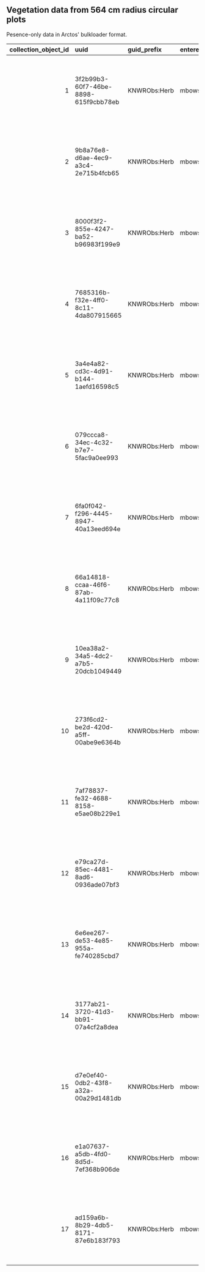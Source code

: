 
## Vegetation data from 564 cm radius circular plots 

Pesence-only data in Arctos' bulkloader format. 

| collection_object_id|uuid                                 |guid_prefix  |enteredby |accn                          |taxon_name              |nature_of_id |id_made_by_agent |made_date  |identification_remarks             |verbatim_date |began_date |ended_date |higher_geog                                                   |spec_locality                                                                                       |spec_locality.1                                                                                     |orig_lat_long_units |  dec_lat|  dec_long|datum                      |georeference_source     | max_error_distance|max_error_units |georeference_protocol           |event_assigned_by_agent |event_assigned_date |verificationstatus |collector_agent_1 |collector_role_1 |part_name_1 |part_condition_1 |part_disposition_1 | part_lot_count_1|
|--------------------:|:------------------------------------|:------------|:---------|:-----------------------------|:-----------------------|:------------|:----------------|:----------|:----------------------------------|:-------------|:----------|:----------|:-------------------------------------------------------------|:---------------------------------------------------------------------------------------------------|:---------------------------------------------------------------------------------------------------|:-------------------|--------:|---------:|:--------------------------|:-----------------------|------------------:|:---------------|:-------------------------------|:-----------------------|:-------------------|:------------------|:-----------------|:----------------|:-----------|:----------------|:------------------|----------------:|
|                    1|3f2b99b3-60f7-46be-8898-615f9cbb78eb |KNWRObs:Herb |mbowser   |KNWR-2020.02-SwanLake-ObsHerb |Betula neoalaskana      |features     |Matt Bowser      |2020-07-20 |Seedling                           |2020-07-20    |2020-07-20 |2020-07-20 |North America, United States, Alaska, Kenai Peninsula Borough |South side of Skilak Lake Road ~ 2 km east of road to Lower Skilak Campground, Hakala plot 4 (HAK4) |South side of Skilak Lake Road ~ 2 km east of road to Lower Skilak Campground, Hakala plot 4 (HAK4) |decimal degrees     | 60.47280| -150.4153|World Geodetic System 1984 |Legacy plot coordinates |                 30|m               |MaNIS georeferencing guidelines |Matt Bowser             |2020-08-06          |unverified         |Matt Bowser       |collector        |media       |not applicable   |not applicable     |                1|
|                    2|9b8a76e8-d6ae-4ec9-a3c4-2e715b4fcb65 |KNWRObs:Herb |mbowser   |KNWR-2020.02-SwanLake-ObsHerb |Ceratodon purpureus     |features     |Matt Bowser      |2020-07-20 |                                   |2020-07-20    |2020-07-20 |2020-07-20 |North America, United States, Alaska, Kenai Peninsula Borough |South side of Skilak Lake Road ~ 2 km east of road to Lower Skilak Campground, Hakala plot 4 (HAK4) |South side of Skilak Lake Road ~ 2 km east of road to Lower Skilak Campground, Hakala plot 4 (HAK4) |decimal degrees     | 60.47280| -150.4153|World Geodetic System 1984 |Legacy plot coordinates |                 30|m               |MaNIS georeferencing guidelines |Matt Bowser             |2020-08-06          |unverified         |Matt Bowser       |collector        |media       |not applicable   |not applicable     |                1|
|                    3|8000f3f2-855e-4247-ba52-b96983f199e9 |KNWRObs:Herb |mbowser   |KNWR-2020.02-SwanLake-ObsHerb |Chamerion angustifolium |features     |Matt Bowser      |2020-07-20 |                                   |2020-07-20    |2020-07-20 |2020-07-20 |North America, United States, Alaska, Kenai Peninsula Borough |South side of Skilak Lake Road ~ 2 km east of road to Lower Skilak Campground, Hakala plot 4 (HAK4) |South side of Skilak Lake Road ~ 2 km east of road to Lower Skilak Campground, Hakala plot 4 (HAK4) |decimal degrees     | 60.47280| -150.4153|World Geodetic System 1984 |Legacy plot coordinates |                 30|m               |MaNIS georeferencing guidelines |Matt Bowser             |2020-08-06          |unverified         |Matt Bowser       |collector        |media       |not applicable   |not applicable     |                1|
|                    4|7685316b-f32e-4ff0-8c11-4da807915665 |KNWRObs:Herb |mbowser   |KNWR-2020.02-SwanLake-ObsHerb |Chamerion latifolium    |features     |Matt Bowser      |2020-07-20 |Small immature.                    |2020-07-20    |2020-07-20 |2020-07-20 |North America, United States, Alaska, Kenai Peninsula Borough |South side of Skilak Lake Road ~ 2 km east of road to Lower Skilak Campground, Hakala plot 4 (HAK4) |South side of Skilak Lake Road ~ 2 km east of road to Lower Skilak Campground, Hakala plot 4 (HAK4) |decimal degrees     | 60.47280| -150.4153|World Geodetic System 1984 |Legacy plot coordinates |                 30|m               |MaNIS georeferencing guidelines |Matt Bowser             |2020-08-06          |unverified         |Matt Bowser       |collector        |media       |not applicable   |not applicable     |                1|
|                    5|3a4e4a82-cd3c-4d91-b144-1aefd16598c5 |KNWRObs:Herb |mbowser   |KNWR-2020.02-SwanLake-ObsHerb |Epilobium ciliatum      |features     |Matt Bowser      |2020-07-20 |                                   |2020-07-20    |2020-07-20 |2020-07-20 |North America, United States, Alaska, Kenai Peninsula Borough |South side of Skilak Lake Road ~ 2 km east of road to Lower Skilak Campground, Hakala plot 4 (HAK4) |South side of Skilak Lake Road ~ 2 km east of road to Lower Skilak Campground, Hakala plot 4 (HAK4) |decimal degrees     | 60.47280| -150.4153|World Geodetic System 1984 |Legacy plot coordinates |                 30|m               |MaNIS georeferencing guidelines |Matt Bowser             |2020-08-06          |unverified         |Matt Bowser       |collector        |media       |not applicable   |not applicable     |                1|
|                    6|079ccca8-34ec-4c32-b7e7-5fac9a0ee993 |KNWRObs:Herb |mbowser   |KNWR-2020.02-SwanLake-ObsHerb |Marchantia polymorpha   |features     |Matt Bowser      |2020-07-20 |                                   |2020-07-20    |2020-07-20 |2020-07-20 |North America, United States, Alaska, Kenai Peninsula Borough |South side of Skilak Lake Road ~ 2 km east of road to Lower Skilak Campground, Hakala plot 4 (HAK4) |South side of Skilak Lake Road ~ 2 km east of road to Lower Skilak Campground, Hakala plot 4 (HAK4) |decimal degrees     | 60.47280| -150.4153|World Geodetic System 1984 |Legacy plot coordinates |                 30|m               |MaNIS georeferencing guidelines |Matt Bowser             |2020-08-06          |unverified         |Matt Bowser       |collector        |media       |not applicable   |not applicable     |                1|
|                    7|6fa0f042-f296-4445-8947-40a13eed694e |KNWRObs:Herb |mbowser   |KNWR-2020.02-SwanLake-ObsHerb |Picea mariana           |features     |Matt Bowser      |2020-07-20 |Seedling                           |2020-07-20    |2020-07-20 |2020-07-20 |North America, United States, Alaska, Kenai Peninsula Borough |South side of Skilak Lake Road ~ 2 km east of road to Lower Skilak Campground, Hakala plot 4 (HAK4) |South side of Skilak Lake Road ~ 2 km east of road to Lower Skilak Campground, Hakala plot 4 (HAK4) |decimal degrees     | 60.47280| -150.4153|World Geodetic System 1984 |Legacy plot coordinates |                 30|m               |MaNIS georeferencing guidelines |Matt Bowser             |2020-08-06          |unverified         |Matt Bowser       |collector        |media       |not applicable   |not applicable     |                1|
|                    8|66a14818-ccaa-46f6-87ab-4a11f09c77c8 |KNWRObs:Herb |mbowser   |KNWR-2020.02-SwanLake-ObsHerb |Populus tremuloides     |features     |Matt Bowser      |2020-07-20 |Fallen and dying but not dead yet. |2020-07-20    |2020-07-20 |2020-07-20 |North America, United States, Alaska, Kenai Peninsula Borough |South side of Skilak Lake Road ~ 2 km east of road to Lower Skilak Campground, Hakala plot 4 (HAK4) |South side of Skilak Lake Road ~ 2 km east of road to Lower Skilak Campground, Hakala plot 4 (HAK4) |decimal degrees     | 60.47280| -150.4153|World Geodetic System 1984 |Legacy plot coordinates |                 30|m               |MaNIS georeferencing guidelines |Matt Bowser             |2020-08-06          |unverified         |Matt Bowser       |collector        |media       |not applicable   |not applicable     |                1|
|                    9|10ea38a2-34a5-4dc2-a7b5-20dcb1049449 |KNWRObs:Herb |mbowser   |KNWR-2020.02-SwanLake-ObsHerb |Betula neoalaskana      |features     |Matt Bowser      |2020-07-20 |Seedlings                          |2020-07-20    |2020-07-20 |2020-07-20 |North America, United States, Alaska, Kenai Peninsula Borough |North side of Skilak Lake Road ~ 1.4 km west of road to Engineer Lake, Hakala plot 5 (HAK5)         |North side of Skilak Lake Road ~ 1.4 km west of road to Engineer Lake, Hakala plot 5 (HAK5)         |decimal degrees     | 60.46988| -150.3582|World Geodetic System 1984 |Legacy plot coordinates |                 30|m               |MaNIS georeferencing guidelines |Matt Bowser             |2020-08-06          |unverified         |Matt Bowser       |collector        |media       |not applicable   |not applicable     |                1|
|                   10|273f6cd2-be2d-420d-a5ff-00abe9e6364b |KNWRObs:Herb |mbowser   |KNWR-2020.02-SwanLake-ObsHerb |Ceratodon purpureus     |features     |Matt Bowser      |2020-07-20 |                                   |2020-07-20    |2020-07-20 |2020-07-20 |North America, United States, Alaska, Kenai Peninsula Borough |North side of Skilak Lake Road ~ 1.4 km west of road to Engineer Lake, Hakala plot 5 (HAK5)         |North side of Skilak Lake Road ~ 1.4 km west of road to Engineer Lake, Hakala plot 5 (HAK5)         |decimal degrees     | 60.46988| -150.3582|World Geodetic System 1984 |Legacy plot coordinates |                 30|m               |MaNIS georeferencing guidelines |Matt Bowser             |2020-08-06          |unverified         |Matt Bowser       |collector        |media       |not applicable   |not applicable     |                1|
|                   11|7af78837-fe32-4688-8158-e5ae08b229e1 |KNWRObs:Herb |mbowser   |KNWR-2020.02-SwanLake-ObsHerb |Chamerion angustifolium |features     |Matt Bowser      |2020-07-20 |                                   |2020-07-20    |2020-07-20 |2020-07-20 |North America, United States, Alaska, Kenai Peninsula Borough |North side of Skilak Lake Road ~ 1.4 km west of road to Engineer Lake, Hakala plot 5 (HAK5)         |North side of Skilak Lake Road ~ 1.4 km west of road to Engineer Lake, Hakala plot 5 (HAK5)         |decimal degrees     | 60.46988| -150.3582|World Geodetic System 1984 |Legacy plot coordinates |                 30|m               |MaNIS georeferencing guidelines |Matt Bowser             |2020-08-06          |unverified         |Matt Bowser       |collector        |media       |not applicable   |not applicable     |                1|
|                   12|e79ca27d-85ec-4481-8ad6-0936ade07bf3 |KNWRObs:Herb |mbowser   |KNWR-2020.02-SwanLake-ObsHerb |Chamerion latifolium    |features     |Matt Bowser      |2020-07-20 |Small immature.                    |2020-07-20    |2020-07-20 |2020-07-20 |North America, United States, Alaska, Kenai Peninsula Borough |North side of Skilak Lake Road ~ 1.4 km west of road to Engineer Lake, Hakala plot 5 (HAK5)         |North side of Skilak Lake Road ~ 1.4 km west of road to Engineer Lake, Hakala plot 5 (HAK5)         |decimal degrees     | 60.46988| -150.3582|World Geodetic System 1984 |Legacy plot coordinates |                 30|m               |MaNIS georeferencing guidelines |Matt Bowser             |2020-08-06          |unverified         |Matt Bowser       |collector        |media       |not applicable   |not applicable     |                1|
|                   13|6e6ee267-de53-4e85-955a-fe740285cbd7 |KNWRObs:Herb |mbowser   |KNWR-2020.02-SwanLake-ObsHerb |Lupinus nootkatensis    |features     |Matt Bowser      |2020-07-20 |                                   |2020-07-20    |2020-07-20 |2020-07-20 |North America, United States, Alaska, Kenai Peninsula Borough |North side of Skilak Lake Road ~ 1.4 km west of road to Engineer Lake, Hakala plot 5 (HAK5)         |North side of Skilak Lake Road ~ 1.4 km west of road to Engineer Lake, Hakala plot 5 (HAK5)         |decimal degrees     | 60.46988| -150.3582|World Geodetic System 1984 |Legacy plot coordinates |                 30|m               |MaNIS georeferencing guidelines |Matt Bowser             |2020-08-06          |unverified         |Matt Bowser       |collector        |media       |not applicable   |not applicable     |                1|
|                   14|3177ab21-3720-41d3-bb91-07a4cf2a8dea |KNWRObs:Herb |mbowser   |KNWR-2020.02-SwanLake-ObsHerb |Marchantia polymorpha   |features     |Matt Bowser      |2020-07-20 |                                   |2020-07-20    |2020-07-20 |2020-07-20 |North America, United States, Alaska, Kenai Peninsula Borough |North side of Skilak Lake Road ~ 1.4 km west of road to Engineer Lake, Hakala plot 5 (HAK5)         |North side of Skilak Lake Road ~ 1.4 km west of road to Engineer Lake, Hakala plot 5 (HAK5)         |decimal degrees     | 60.46988| -150.3582|World Geodetic System 1984 |Legacy plot coordinates |                 30|m               |MaNIS georeferencing guidelines |Matt Bowser             |2020-08-06          |unverified         |Matt Bowser       |collector        |media       |not applicable   |not applicable     |                1|
|                   15|d7e0ef40-0db2-43f8-a32a-00a29d1481db |KNWRObs:Herb |mbowser   |KNWR-2020.02-SwanLake-ObsHerb |Picea mariana           |features     |Matt Bowser      |2020-07-20 |                                   |2020-07-20    |2020-07-20 |2020-07-20 |North America, United States, Alaska, Kenai Peninsula Borough |North side of Skilak Lake Road ~ 1.4 km west of road to Engineer Lake, Hakala plot 5 (HAK5)         |North side of Skilak Lake Road ~ 1.4 km west of road to Engineer Lake, Hakala plot 5 (HAK5)         |decimal degrees     | 60.46988| -150.3582|World Geodetic System 1984 |Legacy plot coordinates |                 30|m               |MaNIS georeferencing guidelines |Matt Bowser             |2020-08-06          |unverified         |Matt Bowser       |collector        |media       |not applicable   |not applicable     |                1|
|                   16|e1a07637-a5db-4fd0-8d5d-7ef368b906de |KNWRObs:Herb |mbowser   |KNWR-2020.02-SwanLake-ObsHerb |Polytrichum             |features     |Matt Bowser      |2020-07-20 |                                   |2020-07-20    |2020-07-20 |2020-07-20 |North America, United States, Alaska, Kenai Peninsula Borough |North side of Skilak Lake Road ~ 1.4 km west of road to Engineer Lake, Hakala plot 5 (HAK5)         |North side of Skilak Lake Road ~ 1.4 km west of road to Engineer Lake, Hakala plot 5 (HAK5)         |decimal degrees     | 60.46988| -150.3582|World Geodetic System 1984 |Legacy plot coordinates |                 30|m               |MaNIS georeferencing guidelines |Matt Bowser             |2020-08-06          |unverified         |Matt Bowser       |collector        |media       |not applicable   |not applicable     |                1|
|                   17|ad159a6b-8b29-4db5-8171-87e6b183f793 |KNWRObs:Herb |mbowser   |KNWR-2020.02-SwanLake-ObsHerb |Populus tremuloides     |features     |Matt Bowser      |2020-07-20 |Suckers                            |2020-07-20    |2020-07-20 |2020-07-20 |North America, United States, Alaska, Kenai Peninsula Borough |North side of Skilak Lake Road ~ 1.4 km west of road to Engineer Lake, Hakala plot 5 (HAK5)         |North side of Skilak Lake Road ~ 1.4 km west of road to Engineer Lake, Hakala plot 5 (HAK5)         |decimal degrees     | 60.46988| -150.3582|World Geodetic System 1984 |Legacy plot coordinates |                 30|m               |MaNIS georeferencing guidelines |Matt Bowser             |2020-08-06          |unverified         |Matt Bowser       |collector        |media       |not applicable   |not applicable     |                1|
